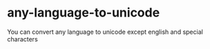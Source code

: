 # any-language-to-unicode
You can convert any language to unicode except english and special characters

